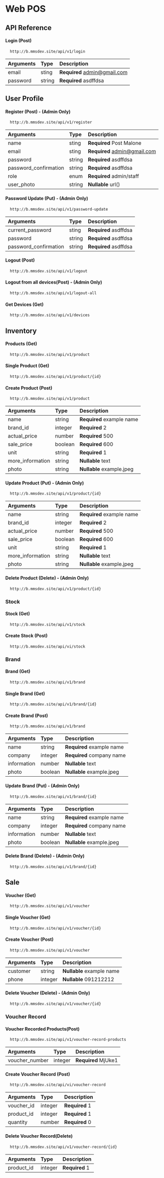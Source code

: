 # Web POS

## API Reference

#### Login (Post)

```http
  http://b.mmsdev.site/api/v1/login
```

| Arguments | Type   | Description                  |
| :-------- | :----- | :--------------------------- |
| email     | sting  | **Required** admin@gmail.com |
| password  | string | **Required** asdffdsa        |

## User Profile

#### Register (Post) - (Admin Only)

```http
  http://b.mmsdev.site/api/v1/register
```

| Arguments             | Type   | Description                  |
| :-------------------- | :----- | :--------------------------- |
| name                  | sting  | **Required** Post Malone     |
| email                 | sting  | **Required** admin@gmail.com |
| password              | string | **Required** asdffdsa        |
| password_confirmation | string | **Required** asdffdsa        |
| role                  | enum   | **Required** admin/staff     |
| user_photo            | string | **Nullable** url()           |

#### Password Update (Put) - (Admin Only)

```http
  http://b.mmsdev.site/api/v1/password-update
```

| Arguments             | Type   | Description           |
| :-------------------- | :----- | :-------------------- |
| current_password      | sting  | **Required** asdffdsa |
| password              | string | **Required** asdffdsa |
| password_confirmation | string | **Required** asdffdsa |

#### Logout (Post)

```http
  http://b.mmsdev.site/api/v1/logout
```

#### Logout from all devices(Post) - (Admin Only)

```http
  http://b.mmsdev.site/api/v1/logout-all
```

#### Get Devices (Get)

```http
  http://b.mmsdev.site/api/v1/devices
```

## Inventory

#### Products (Get)

```http
  http://b.mmsdev.site/api/v1/product
```

#### Single Product (Get)

```http
  http://b.mmsdev.site/api/v1/product/{id}
```

#### Create Product (Post)

```http
  http://b.mmsdev.site/api/v1/product
```

| Arguments        | Type    | Description               |
| :--------------- | :------ | :------------------------ |
| name             | string  | **Required** example name |
| brand_id         | integer | **Required** 2            |
| actual_price     | number  | **Required** 500          |
| sale_price       | boolean | **Required** 600          |
| unit             | string  | **Required** 1            |
| more_information | string  | **Nullable** text         |
| photo            | string  | **Nullable** example.jpeg |

#### Update Product (Put) - (Admin Only)

```http
  http://b.mmsdev.site/api/v1/product/{id}
```

| Arguments        | Type    | Description               |
| :--------------- | :------ | :------------------------ |
| name             | string  | **Required** example name |
| brand_id         | integer | **Required** 2            |
| actual_price     | number  | **Required** 500          |
| sale_price       | boolean | **Required** 600          |
| unit             | string  | **Required** 1            |
| more_information | string  | **Nullable** text         |
| photo            | string  | **Nullable** example.jpeg |

#### Delete Product (Delete) - (Admin Only)

```http
  http://b.mmsdev.site/api/v1/product/{id}
```

### Stock

#### Stock (Get)

```http
  http://b.mmsdev.site/api/v1/stock
```

#### Create Stock (Post)

```http
  http://b.mmsdev.site/api/vi/stock
```

### Brand

#### Brand (Get)

```http
  http://b.mmsdev.site/api/v1/brand
```

#### Single Brand (Get)

```http
  http://b.mmsdev.site/api/v1/brand/{id}
```

#### Create Brand (Post)

```http
  http://b.mmsdev.site/api/v1/brand
```

| Arguments   | Type    | Description               |
| :---------- | :------ | :------------------------ |
| name        | string  | **Required** example name |
| company     | integer | **Required** company name |
| information | number  | **Nullable** text         |
| photo       | boolean | **Nullable** example.jpeg |

#### Update Brand (Put) - (Admin Only)

```http
  http://b.mmsdev.site/api/v1/brand/{id}
```

| Arguments   | Type    | Description               |
| :---------- | :------ | :------------------------ |
| name        | string  | **Required** example name |
| company     | integer | **Required** company name |
| information | number  | **Nullable** text         |
| photo       | boolean | **Nullable** example.jpeg |

#### Delete Brand (Delete) - (Admin Only)

```http
  http://b.mmsdev.site/api/v1/brand/{id}
```

## Sale

#### Voucher (Get)

```http
  http://b.mmsdev.site/api/v1/voucher
```

#### Single Voucher (Get)

```http
  http://b.mmsdev.site/api/v1/voucher/{id}
```

#### Create Voucher (Post)

```http
  http://b.mmsdev.site/api/v1/voucher
```

| Arguments | Type    | Description               |
| :-------- | :------ | :------------------------ |
| customer  | string  | **Nullable** example name |
| phone     | integer | **Nullable** 091212212    |

<!-- #### Update Voucher (Put)

```http
  http://b.mmsdev.site/api/v1/voucher/{id}
```

| Arguments      | Type    | Description               |
| :------------- | :------ | :------------------------ |
| customer       | string  | **Nullable** example name |
| phone          | integer | **Nullable** 091212212    | -->

#### Delete Voucher (Delete) - (Admin Only)

```http
  http://b.mmsdev.site/api/v1/voucher/{id}
```

### Voucher Record

#### Voucher Recorded Products(Post)

```http
  http://b.mmsdev.site/api/v1/voucher-record-products
```

| Arguments      | Type    | Description         |
| :------------- | :------ | :------------------ |
| voucher_number | integer | **Required** MjUke1 |

#### Create Voucher Record (Post)

```http
  http://b.mmsdev.site/api/vi/voucher-record
```

| Arguments  | Type    | Description    |
| :--------- | :------ | :------------- |
| voucher_id | integer | **Required** 1 |
| product_id | integer | **Required** 1 |
| quantity   | number  | **Required** 0 |

#### Delete Voucher Record(Delete)

```http
  http://b.mmsdev.site/api/v1/voucher-record/{id}
```

| Arguments  | Type    | Description    |
| :--------- | :------ | :------------- |
| product_id | integer | **Required** 1 |
